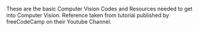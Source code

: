 These are the basic Computer Vision Codes and Resources needed to get into Computer Vision.
Reference taken from tutorial published by freeCodeCamp on their Youtube Channel. 
